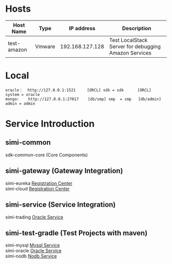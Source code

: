 # Hosts
<table>
<thead>
<tr>
    <th>Host Name</th>
    <th>Type</th>
    <th>IP address</th>
    <th>Description</th>
</tr>
</thead>
<tbody>
<tr>
    <td>test-amazon</td>
    <td>Vmware</td>
    <td>192.168.127.128</td>
    <td>Test LocalStack Server for debugging Amazon Services</td>
</tr>
</tbody>
</table>

# Local

    oracle：  http://127.0.0.1:1521     [ORCL] sdk = sdk      [ORCL] system = oracle
    mongo:    http://127.0.0.1:27017    [db/smp] smp  = smp   [db/admin] admin = admin

# Service Introduction
## simi-common
sdk-common-core (Core Components)
## simi-gateway (Gateway Integration)
simi-eureka  [Registration Center](http://localhost:48992)<br/>
simi-cloud  [Registration Center](http://localhost:48993)
## simi-service (Service Integration)
simi-trading [Oracle Service](http://localhost:48120/swagger-ui.html) <br/>
## simi-test-gradle (Test Projects with maven)
simi-mysql  [Mysql Service](http://localhost:48123/swagger-ui.html) <br/>
simi-oracle [Oracle Service](http://localhost:48124/swagger-ui.html) <br/>
simi-nodb   [Nodb Service](http://localhost:48125/swagger-ui.html) <br/>



